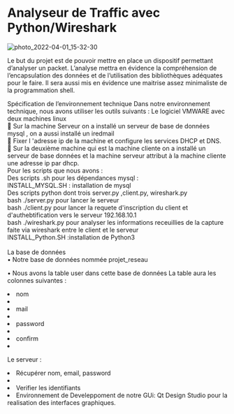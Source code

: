 # Analyseur de Traffic avec Python/Wireshark

![photo_2022-04-01_15-32-30](https://user-images.githubusercontent.com/78869773/161454897-0b291e99-80b9-4fa9-86ce-76844d358741.jpg)

 
Le but du projet est de pouvoir mettre en place un dispositif permettant d’analyser un packet. L’analyse mettra en évidence la compréhension de l’encapsulation des données et de l’utilisation des bibliothèques adéquates pour le faire. Il sera aussi mis en évidence une maitrise assez minimaliste de la programmation shell. 

Spécification de l’environnement technique
Dans notre environnement technique, nous avons utiliser les outils suivants :
Le logiciel VMWARE avec deux machines linux <br/>
	Sur la machine Serveur on a installé un serveur de base de données mysql , on a aussi installé un iredmail<br/>
	Fixer l 'adresse ip de la machine et configure les services DHCP et DNS.<br/>
	Sur la deuxième machine qui est la machine cliente on a installé un serveur de base données et la machine serveur attribut à la machine cliente une adresse ip par dhcp.<br/>
Pour les scripts que nous avons :<br/>
Des scripts .sh pour les dépendances mysql :<br/>
INSTALL_MYSQL.SH : installation de mysql<br/>
Des scripts python dont trois server.py ,client.py, wireshark.py<br/>
bash ./server.py pour lancer le serveur<br/>
bash ./client.py pour lancer la requete d'inscription du client et d'authebtification vers le serveur 192.168.10.1<br/>
bash ./wireshark.py pour analyser les informations receuillies de la capture faite via wireshark entre le client et le serveur<br/>
INSTALL_Python.SH :installation de Python3<br/>
<br/>
La base de données<br/>
•	Notre base de données nommée projet_reseau

•	Nous avons la table user dans cette base de données
La table aura les colonnes suivantes :<br/>
<li>	nom<li/>
<li>mail<li/>
<li>password<li/>
<li>confirm<li/>

Le serveur : <br/>
<li>Récupérer  nom, email, password<li/>
<li>Verifier les identifiants<li/>
Environnement de Develeppoment de notre GUi: Qt Design Studio pour la realisation des interfaces graphiques.
